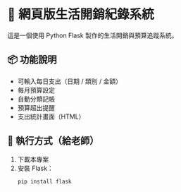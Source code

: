 # 🧾 網頁版生活開銷紀錄系統

這是一個使用 Python Flask 製作的生活開銷與預算追蹤系統。

## 📦 功能說明

- 可輸入每日支出（日期 / 類別 / 金額）
- 每月預算設定
- 自動分類記帳
- 預算超出提醒
- 支出統計畫面（HTML）

## 🚀 執行方式（給老師）

1. 下載本專案
2. 安裝 Flask：
   ```bash
   pip install flask
